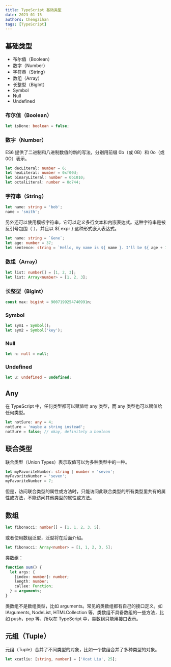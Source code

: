 ```yaml
---
title: TypeScript 基础类型
date: 2023-01-15
authors: Chengzihan
tags: [TypeScript]
---
```


## 基础类型

- 布尔值（Boolean）
- 数字（Number）
- 字符串（String）
- 数组（Array）
- 长整型（BigInt）
- Symbol
- Null
- Undefined

### 布尔值（Boolean）

```ts
let isDone: boolean = false;
```

### 数字（Number）

ES6 提供了二进制和八进制数值的新的写法，分别用前缀 0b（或 0B）和 0o（或 0O）表示。

```ts
let decLiteral: number = 6;
let hexLiteral: number = 0xf00d;
let binaryLiteral: number = 0b1010;
let octalLiteral: number = 0o744;
```

### 字符串（String）

```ts
let name: string = 'bob';
name = 'smith';
```

另外还可以使用模板字符串，它可以定义多行文本和内嵌表达式。这种字符串是被反引号包围（`），并且以 ${ expr } 这种形式嵌入表达式。

```ts
let name: string = `Gene`;
let age: number = 37;
let sentence: string = `Hello, my name is ${ name }. I'll be ${ age + 1 } years old next month.`;
```

### 数组（Array）

```ts
let list: number[] = [1, 2, 3];
let list: Array<number> = [1, 2, 3];
```

### 长整型（BigInt）

```ts
const max: bigint = 9007199254740991n;
```

### Symbol

```ts
let sym1 = Symbol();
let sym2 = Symbol('key');
```

### Null

```ts
let n: null = null;
```

### Undefined

```ts
let u: undefined = undefined;
```

## Any

在 TypeScript 中，任何类型都可以赋值给 any 类型，而 any 类型也可以赋值给任何类型。

```ts
let notSure: any = 4;
notSure = 'maybe a string instead';
notSure = false; // okay, definitely a boolean
```

## 联合类型

联合类型（Union Types）表示取值可以为多种类型中的一种。

```ts
let myFavoriteNumber: string | number = 'seven';
myFavoriteNumber = 'seven';
myFavoriteNumber = 7;
```

但是，访问联合类型的属性或方法时，只能访问此联合类型的所有类型里共有的属性或方法，不能访问其他类型的属性或方法。

## 数组

```ts
let fibonacci: number[] = [1, 1, 2, 3, 5];
```

或者使用数组泛型，泛型将在后面介绍。

```ts
let fibonacci: Array<number> = [1, 1, 2, 3, 5];
```

类数组：

```ts
function sum() {
  let args: {
    [index: number]: number;
    length: number;
    callee: Function;
  } = arguments;
}
```

类数组不是数组类型，比如 arguments。常见的类数组都有自己的接口定义，如 IArguments, NodeList, HTMLCollection 等，类数组不具备数组的一些方法，比如 push，pop 等，所以在 TypeScript 中，类数组只能用接口表示。

## 元组（Tuple）

元组（Tuple）合并了不同类型的对象，比如一个数组合并了多种类型的对象。

```ts
let xcatliu: [string, number] = ['Xcat Liu', 25];
```
